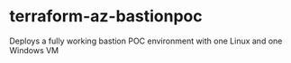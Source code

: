 # terraform-az-bastionpoc
Deploys a fully working bastion POC environment with one Linux and one Windows VM

